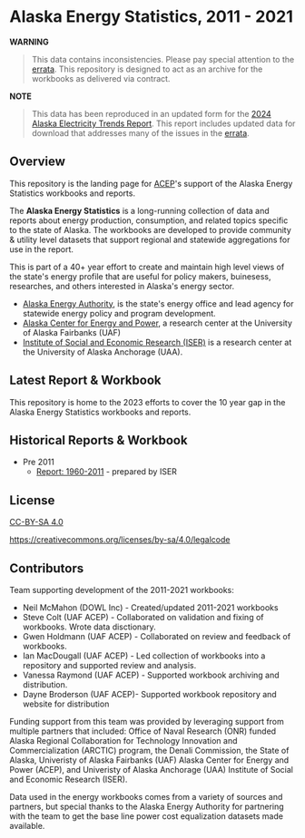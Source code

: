 # Alaska Energy Statistics, 2011 - 2021

**WARNING**
> This data contains inconsistencies. Please pay special attention to the [errata](errata.md). This repository is designed to act as an archive for the workbooks as delivered via contract.

**NOTE**
> This data has been reproduced in an updated form for the [2024 Alaska Electricity Trends Report](https://acep-uaf.github.io/aetr-web-book-2024/). This report includes updated data for download that addresses many of the issues in the [errata](errata.md).

## Overview

This repository is the landing page for [ACEP](https://uaf.edu/acep)'s support of the Alaska Energy Statistics workbooks and reports. 

The **Alaska Energy Statistics** is a long-running collection of data and reports about  energy production, consumption, and related topics specific to the state of Alaska.  The workbooks are developed to provide community & utility level datasets that support regional and statewide aggregations for use in the report.

This is part of a 40+ year effort to create and maintain high level views of the state's energy profile that are useful for policy makers, buinesess, researches, and others interested in Alaska's energy sector.  

- [Alaska Energy Authority](https://www.akenergyauthority.org/), is the state's energy office and lead agency for statewide energy policy and program development.
- [Alaska Center for Energy and Power](https://uaf.edu/acep), a research center at the University of Alaska Fairbanks (UAF)
- [Institute of Social and Economic Research (ISER)](https://iseralaska.org/) is a research center at the University of Alaska Anchorage (UAA).

## Latest Report & Workbook

This repository is home to the 2023 efforts to cover the 10 year gap in the Alaska Energy Statistics workbooks and reports. 


## Historical Reports & Workbook

- Pre 2011
  - [Report: 1960-2011](https://scholarworks.alaska.edu/handle/11122/3852) - prepared by ISER

## License

[CC-BY-SA 4.0](LICENSE.md)

https://creativecommons.org/licenses/by-sa/4.0/legalcode

## Contributors

Team supporting development of the 2011-2021 workbooks:
- Neil McMahon (DOWL Inc) - Created/updated 2011-2021 workbooks
- Steve Colt (UAF ACEP) - Collaborated on validation and fixing of workbooks. Wrote data
  disctionary. 
- Gwen Holdmann (UAF ACEP) - Collaborated on review and feedback of workbooks.
- Ian MacDougall (UAF ACEP)  - Led collection of workbooks into a repository and supported
  review and analysis. 
- Vanessa Raymond (UAF ACEP) - Supported workbook archiving and distribution.
- Dayne Broderson (UAF ACEP)- Supported workbook repository and website for distribution

Funding support from this team was provided by leveraging support from multiple
partners that included: Office of Naval Research (ONR) funded Alaska Regional Collaboration for Technology Innovation and Commercialization (ARCTIC) program, the Denali Commission, the State of Alaska, Univeristy of Alaska Fairbanks (UAF) Alaska Center for Energy and Power (ACEP), and Univeristy of Alaska Anchorage (UAA) Institute of Social and Economic Research (ISER).

Data used in the energy workbooks comes from a variety of sources and partners, but special thanks to the Alaska Energy Authority for partnering with the team to get the base line power cost equalization datasets made available.
